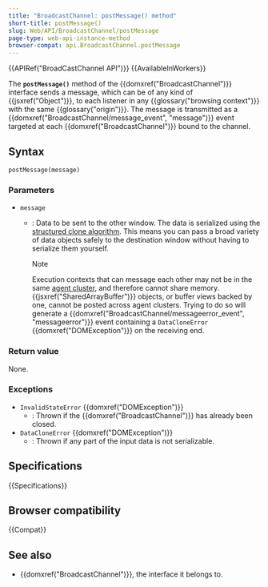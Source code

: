```yaml
---
title: "BroadcastChannel: postMessage() method"
short-title: postMessage()
slug: Web/API/BroadcastChannel/postMessage
page-type: web-api-instance-method
browser-compat: api.BroadcastChannel.postMessage
---
```


{{APIRef("BroadCastChannel API")}} {{AvailableInWorkers}}

The **`postMessage()`** method of the {{domxref("BroadcastChannel")}} interface sends a message,
which can be of any kind of {{jsxref("Object")}},
to each listener in any {{glossary("browsing context")}} with the same {{glossary("origin")}}.
The message is transmitted as a {{domxref("BroadcastChannel/message_event", "message")}} event
targeted at each {{domxref("BroadcastChannel")}} bound to the channel.

## Syntax

```js-nolint
postMessage(message)
```

### Parameters

- `message`
  - : Data to be sent to the other window. The data is serialized using the [structured clone algorithm](/en-US/docs/Web/API/Web_Workers_API/Structured_clone_algorithm).
    This means you can pass a broad variety of data objects safely to the destination window without having to serialize them yourself.

    > [!NOTE]
    > Execution contexts that can message each other may not be in the same [agent cluster](/en-US/docs/Web/JavaScript/Reference/Execution_model#agent_clusters_and_memory_sharing), and therefore cannot share memory. {{jsxref("SharedArrayBuffer")}} objects, or buffer views backed by one, cannot be posted across agent clusters. Trying to do so will generate a {{domxref("BroadcastChannel/messageerror_event", "messageerror")}} event containing a `DataCloneError` {{domxref("DOMException")}} on the receiving end.

### Return value

None.

### Exceptions

- `InvalidStateError` {{domxref("DOMException")}}
  - : Thrown if the {{domxref("BroadcastChannel")}} has already been closed.
- `DataCloneError` {{domxref("DOMException")}}
  - : Thrown if any part of the input data is not serializable.

## Specifications

{{Specifications}}

## Browser compatibility

{{Compat}}

## See also

- {{domxref("BroadcastChannel")}}, the interface it belongs to.
